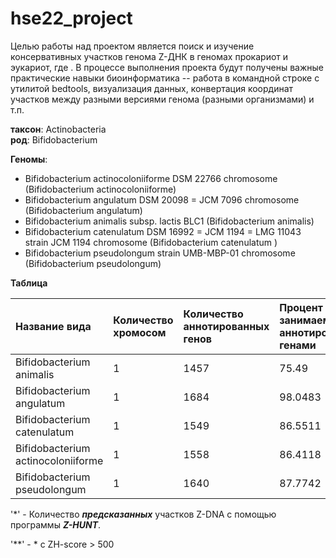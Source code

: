 # hse22_project
Целью работы над проектом является поиск и изучение консервативных участков генома Z-ДНК в геномах прокариот и эукариот, где . В процессе выполнения проекта будут получены важные практические навыки биоинформатика -- работа в командной строке с утилитой bedtools, визуализация данных, конвертация координат участков между разными версиями генома (разными организмами) и т.п.

**таксон**: Actinobacteria  
**род**: Bifidobacterium 

**Геномы**: 
- Bifidobacterium actinocoloniiforme DSM 22766 chromosome  (Bifidobacterium actinocoloniiforme)
- Bifidobacterium angulatum DSM 20098 = JCM 7096 chromosome (Bifidobacterium angulatum)
- Bifidobacterium animalis subsp. lactis BLC1 (Bifidobacterium animalis)
- Bifidobacterium catenulatum DSM 16992 = JCM 1194 = LMG 11043 strain JCM 1194 chromosome (Bifidobacterium catenulatum )
- Bifidobacterium pseudolongum strain UMB-MBP-01 chromosome (Bifidobacterium pseudolongum)

**Таблица** 

|Название вида                        |Количество хромосом| Количество аннотированных генов | Процент длины, занимаемой аннотированными генами |Длина генома (bp)  | Кол-во участков Z-DNA* |Кол-во участков Z-DNA** |
|:------------------------------------|:------------------|:--------------------------------|:-----------------------------|:-------------------|:------------------------|:--------------------------|
|Bifidobacterium animalis             | 1                 | 1457                            | 75.49                        |1938583             |1938583                  |27687                      |
|Bifidobacterium angulatum            | 1                 | 1684                            | 98.0483                      |2021974             |2021974                  |19073                      |
|Bifidobacterium catenulatum          | 1                 | 1549                            | 86.5511                      |2079525             |2079525                  |17128                      |
|Bifidobacterium actinocoloniiforme   | 1                 | 1558                            | 86.4118                      |1830060             |1830060                  |15248                      |
|Bifidobacterium pseudolongum         | 1                 | 1640                            | 87.7742                      |2008102             |2008102                  |53153                      |

 '*' - Количество ***предсказанных*** участков Z-DNA с помощью программы ***Z-HUNT***.

 '**' - * с ZH-score > 500 

